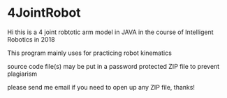 # 4JointRobot

Hi this is a 4 joint robtotic arm model in JAVA in the course of Intelligent Robotics in 2018

This program mainly uses for practicing robot kinematics

source code file(s) may be put in a password protected ZIP file to prevent plagiarism

please send me email if you need to open up any ZIP file, thanks!

